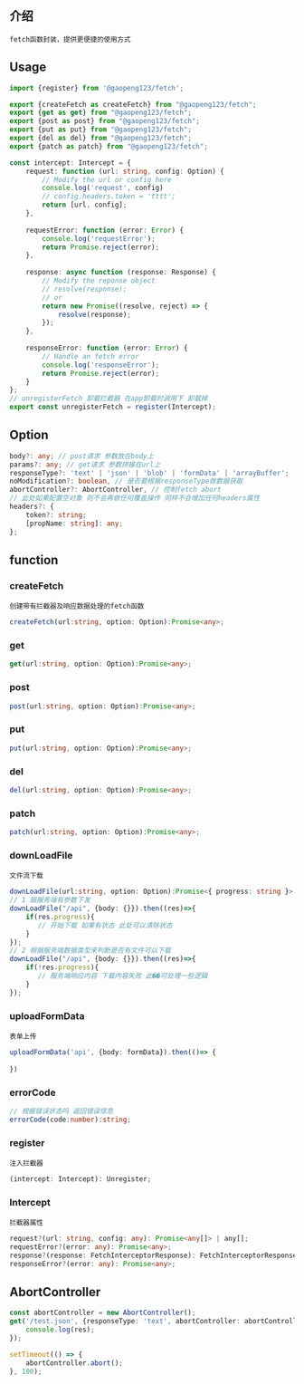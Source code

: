 ## 介绍

`fetch函数封装，提供更便捷的使用方式`

## Usage

```typescript
import {register} from '@gaopeng123/fetch';

export {createFetch as createFetch} from "@gaopeng123/fetch";
export {get as get} from "@gaopeng123/fetch";
export {post as post} from "@gaopeng123/fetch";
export {put as put} from "@gaopeng123/fetch";
export {del as del} from "@gaopeng123/fetch";
export {patch as patch} from "@gaopeng123/fetch";

const intercept: Intercept = {
	request: function (url: string, config: Option) {
		// Modify the url or config here
		console.log('request', config)
		// config.headers.token = 'tttt';
		return [url, config];
	},
	
	requestError: function (error: Error) {
		console.log('requestError');
		return Promise.reject(error);
	},
	
	response: async function (response: Response) {
		// Modify the reponse object
        // resolve(response);
        // or
		return new Promise((resolve, reject) => {
			resolve(response);
		});
	},
	
	responseError: function (error: Error) {
		// Handle an fetch error
		console.log('responseError');
		return Promise.reject(error);
	}
};
// unregisterFetch 卸载拦截器 在app卸载时调用下 卸载掉
export const unregisterFetch = register(Intercept);
```

## Option

```typescript
body?: any; // post请求 参数放在body上
params?: any; // get请求 参数拼接在url上
responseType?: 'text' | 'json' | 'blob' | 'formData' | 'arrayBuffer';
noModification?: boolean, // 是否要根据responseType做数据获取
abortController?: AbortController, // 控制fetch abort
// 此处如果配置空对象 则不会再做任何覆盖操作 同样不会增加任何headers属性
headers?: {
    token?: string;
    [propName: string]: any;
};
```

## function

### createFetch

`创建带有拦截器及响应数据处理的fetch函数`

```typescript
createFetch(url:string, option: Option):Promise<any>;
```

### get

```typescript
get(url:string, option: Option):Promise<any>;
```

### post

```typescript
post(url:string, option: Option):Promise<any>;
```

### put

```typescript
put(url:string, option: Option):Promise<any>;
```

### del

```typescript
del(url:string, option: Option):Promise<any>;
```

### patch

```typescript
patch(url:string, option: Option):Promise<any>;
```

### downLoadFile

`文件流下载`

```typescript
downLoadFile(url:string, option: Option):Promise<{ progress: string }> | any;
// 1 跟服务端有参数下发
downLoadFile("/api", {body: {}}).then((res)=>{
    if(res.progress){
       // 开始下载 如果有状态 此处可以清除状态
    }
});
// 2 根据服务端数据类型来判断是否有文件可以下载
downLoadFile("/api", {body: {}}).then((res)=>{
    if(!res.progress){
       // 服务端响应内容 下载内容失败 此��可处理一些逻辑
    }
});
```

### uploadFormData

`表单上传`

```typescript
uploadFormData('api', {body: formData}).then(()=> {
    
})
```

### errorCode

```typescript
// 根据错误状态吗 返回错误信息
errorCode(code:number):string; 
```

### register

`注入拦截器`

```typescript
(intercept: Intercept): Unregister;
```

### Intercept 

`拦截器属性`

```typescript
request?(url: string, config: any): Promise<any[]> | any[];
requestError?(error: any): Promise<any>;
response?(response: FetchInterceptorResponse): FetchInterceptorResponse;
responseError?(error: any): Promise<any>;
```

## AbortController

```typescript
const abortController = new AbortController();
get('/test.json', {responseType: 'text', abortController: abortController}).then((res) => {
    console.log(res);
});

setTimeout(() => {
    abortController.abort();
}, 100);
```


